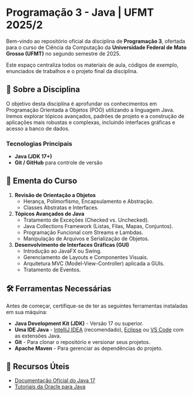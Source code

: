 # **Programação 3 \- Java | UFMT 2025/2**

Bem-vindo ao repositório oficial da disciplina de **Programação 3**, ofertada para o curso de Ciência da Computação da **Universidade Federal de Mato Grosso (UFMT)** no segundo semestre de 2025\.

Este espaço centraliza todos os materiais de aula, códigos de exemplo, enunciados de trabalhos e o projeto final da disciplina.

## **🌟 Sobre a Disciplina**

O objetivo desta disciplina é aprofundar os conhecimentos em Programação Orientada a Objetos (POO) utilizando a linguagem Java. Iremos explorar tópicos avançados, padrões de projeto e a construção de aplicações mais robustas e complexas, incluindo interfaces gráficas e acesso a banco de dados.

### **Tecnologias Principais**

* **Java (JDK 17+)**   
* **Git / GitHub** para controle de versão

## **📝 Ementa do Curso**

1. **Revisão de Orientação a Objetos**  
   * Herança, Polimorfismo, Encapsulamento e Abstração.  
   * Classes Abstratas e Interfaces.  
2. **Tópicos Avançados de Java**  
   * Tratamento de Exceções (Checked vs. Unchecked).  
   * Java Collections Framework (Listas, Filas, Mapas, Conjuntos).  
   * Programação Funcional com Streams e Lambdas.  
   * Manipulação de Arquivos e Serialização de Objetos.  
3. **Desenvolvimento de Interfaces Gráficas (GUI)**  
   * Introdução ao JavaFX ou Swing.  
   * Gerenciamento de Layouts e Componentes Visuais.  
   * Arquitetura MVC (Model-View-Controller) aplicada a GUIs.  
   * Tratamento de Eventos.

## **🛠️ Ferramentas Necessárias**

Antes de começar, certifique-se de ter as seguintes ferramentas instaladas em sua máquina:

* **Java Development Kit (JDK)** \- Versão 17 ou superior.  
* **Uma IDE Java** \- [IntelliJ IDEA](https://www.jetbrains.com/idea/) (recomendado), [Eclipse](https://www.eclipse.org/) ou [VS Code](https://code.visualstudio.com/) com as extensões Java.  
* **Git** \- Para clonar o repositório e versionar seus projetos.  
* **Apache Maven** \- Para gerenciar as dependências do projeto.

## **🔗 Recursos Úteis**

* [Documentação Oficial do Java 17](https://docs.oracle.com/en/java/javase/17/)  
* [Tutoriais da Oracle para Java](https://dev.java/learn/)
